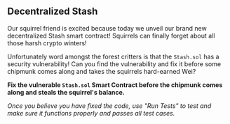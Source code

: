 ## Decentralized Stash  

Our squirrel friend is excited because today we unveil our brand new decentralized Stash smart contract! Squirrels can finally forget about all those harsh crypto winters! 

Unfortunately word amongst the forest critters is that the `Stash.sol` has a security vulnerability! Can you find the vulnerability and fix it before some chipmunk comes along and takes the squirrels hard-earned Wei?

**Fix the vulnerable `Stash.sol` Smart Contract before the chipmunk comes along and steals the squirrel's balance.** 

*Once you believe you have fixed the code, use "Run Tests" to test and make sure it functions properly and passes all test cases.*